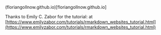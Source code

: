 (floriangollnow.github.io)[floriangollnow.github.io]

Thanks to Emily C. Zabor for the tutorial: at [https://www.emilyzabor.com/tutorials/rmarkdown_websites_tutorial.html](https://www.emilyzabor.com/tutorials/rmarkdown_websites_tutorial.html)